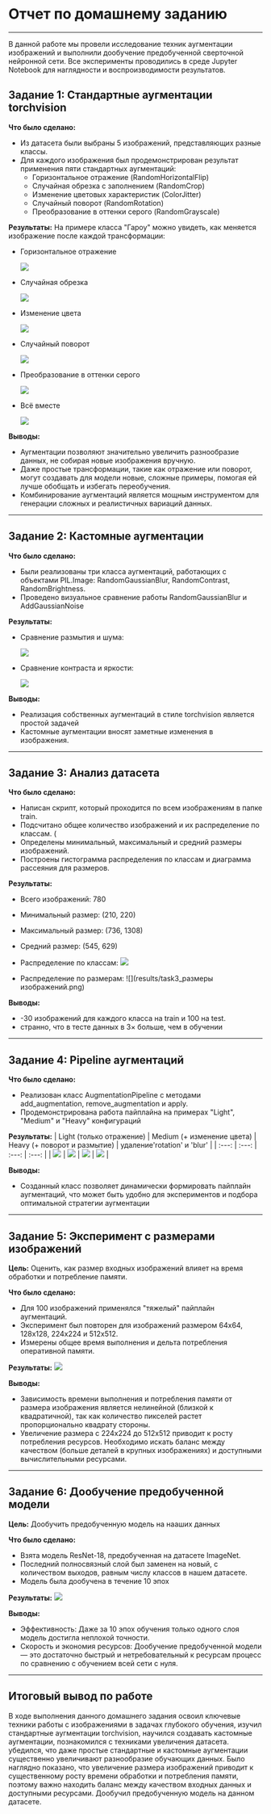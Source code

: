 # Отчет по домашнему заданию
---

В данной работе мы провели исследование техник аугментации изображений и выполнили дообучение предобученной сверточной нейронной сети. Все эксперименты проводились в среде Jupyter Notebook для наглядности и воспроизводимости результатов.

## Задание 1: Стандартные аугментации torchvision
**Что было сделано:**
- Из датасета были выбраны 5 изображений, представляющих разные классы.
- Для каждого изображения был продемонстрирован результат применения пяти стандартных аугментаций:
  - Горизонтальное отражение (RandomHorizontalFlip)
  - Случайная обрезка с заполнением (RandomCrop)
  - Изменение цветовых характеристик (ColorJitter)
  - Случайный поворот (RandomRotation)
  - Преобразование в оттенки серого (RandomGrayscale)

**Результаты:**
На примере класса "Гароу" можно увидеть, как меняется изображение после каждой трансформации:

- Горизонтальное отражение

  ![](results/task1_Генос_hflip.png)
- Случайная обрезка

  ![](results/task1_Генос_crop.png)
- Изменение цвета

  ![](results/task1_Генос_jitter.png)
- Случайный поворот

  ![](results/task1_Генос_rotation.png)
- Преобразование в оттенки серого

  ![](results/task1_Генос_grayscale.png)
- Всё вместе

  ![](results/task1_Генос_combo.png)


**Выводы:**
- Аугментации позволяют значительно увеличить разнообразие данных, не собирая новые изображения вручную.
- Даже простые трансформации, такие как отражение или поворот, могут создавать для модели новые, сложные примеры, помогая ей лучше обобщать и избегать переобучения.
- Комбинирование аугментаций является мощным инструментом для генерации сложных и реалистичных вариаций данных.

---

## Задание 2: Кастомные аугментации

**Что было сделано:**
- Были реализованы три класса аугментаций, работающих с объектами PIL.Image: RandomGaussianBlur, RandomContrast, RandomBrightness.
- Проведено визуальное сравнение работы RandomGaussianBlur и AddGaussianNoise

**Результаты:**

- Сравнение размытия и шума:

  ![](results/task2_blur_vs_noise.png)
- Сравнение контраста и яркости:

  ![](results/task2_contrast_vs_brightness.png)

**Выводы:**
- Реализация собственных аугментаций в стиле torchvision является простой задачей
- Кастомные аугментации вносят заметные изменения в изображения.

---

## Задание 3: Анализ датасета

**Что было сделано:**
- Написан скрипт, который проходится по всем изображениям в папке train.
- Подсчитано общее количество изображений и их распределение по классам. (
- Определены минимальный, максимальный и средний размеры изображений.
- Построены гистограмма распределения по классам и диаграмма рассеяния для размеров.

**Результаты:**
- Всего изображений: 780
- Минимальный размер: (210, 220)
- Максимальный размер: (736, 1308)
- Средний размер: (545, 629)

- Распределение по классам:
  ![](results/task3_распределение_по_классам.png)
- Распределение по размерам:
  ![](results/task3_размеры изображений.png)

**Выводы:**
- -30 изображений для каждого класса на train и 100 на test.
- странно, что в тесте данных в 3× больше, чем в обучении

---

## Задание 4: Pipeline аугментаций

**Что было сделано:**
- Реализован класс AugmentationPipeline с методами add_augmentation, remove_augmentation и apply.
- Продемонстрирована работа пайплайна на примерах "Light", "Medium" и "Heavy" конфигураций

**Результаты:**
| Light (только отражение) | Medium (+ изменение цвета) | Heavy (+ поворот и размытие) | удаление'rotation' и 'blur' |
| :---: | :---: | :---: | :---: |
| ![](results/Light.png) | ![](results/Medium.png)   | ![](results/Heavy.png)   | ![](results/После_удаления.png) |

**Выводы:**
- Созданный класс позволяет динамически формировать пайплайн аугментаций, что может быть удобно для экспериментов и подбора оптимальной стратегии аугментации

---

## Задание 5: Эксперимент с размерами изображений
**Цель:** Оценить, как размер входных изображений влияет на время обработки и потребление памяти.

**Что было сделано:**
- Для 100 изображений применялся "тяжелый" пайплайн аугментаций.
- Эксперимент был повторен для изображений размером 64x64, 128x128, 224x224 и 512x512.
- Измерены общее время выполнения и дельта потребления оперативной памяти.

**Результаты:**
![](results/Производительность_от_размера.png)

**Выводы:**
- Зависимость времени выполнения и потребления памяти от размера изображения является нелинейной (близкой к квадратичной), так как количество пикселей растет пропорционально квадрату стороны.
- Увеличение размера с 224x224 до 512x512 приводит к росту потребления ресурсов. Необходимо искать баланс между качеством (больше деталей в крупных изображениях) и доступными вычислительными ресурсами.

---

## Задание 6: Дообучение предобученной модели
**Цель:** Дообучить предобученную модель на нааших данных

**Что было сделано:**
- Взята модель ResNet-18, предобученная на датасете ImageNet.
- Последний полносвязный слой был заменен на новый, с количеством выходов, равным числу классов в нашем датасете.
- Модель была дообучена в течение 10 эпох

**Результаты:**
![](results/Результаты_дообучения.png)

**Выводы:**
- Эффективность: Даже за 10 эпох обучения только одного слоя модель достигла неплохой точности.
- Скорость и экономия ресурсов: Дообучение предобученной модели — это достаточно быстрый и нетребовательный к ресурсам процесс по сравнению с обучением всей сети с нуля.

---

## Итоговый вывод по работе
В ходе выполнения данного домашнего задания освоил ключевые техники работы с изображениями в задачах глубокого обучения, изучил стандартные аугментации torchvision, научился создавать кастомные аугментации, познакомился с техниками увеличения датасета.
убедился, что даже простые стандартные и кастомные аугментации существенно увеличивают разнообразие обучающих данных. Было наглядно показано, что увеличение размера изображений приводит к существенному росту времени обработки и потребления памяти, поэтому важно находить баланс между качеством входных данных и доступными ресурсами.
Дообучил предобученную модель на данном датасете.
